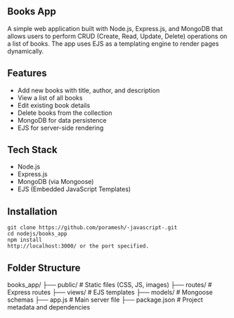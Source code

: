 ## Books App
A simple web application built with Node.js, Express.js, and MongoDB that allows users to perform CRUD (Create, Read, Update, Delete) operations on a list of books. The app uses EJS as a templating engine to render pages dynamically.

## Features

- Add new books with title, author, and description
- View a list of all books
- Edit existing book details
- Delete books from the collection
- MongoDB for data persistence
- EJS for server-side rendering

## Tech Stack

- Node.js
- Express.js
- MongoDB (via Mongoose)
- EJS (Embedded JavaScript Templates)

## Installation
```
git clone https://github.com/poramesh/-javascript-.git
cd nodejs/books_app
npm install
http://localhost:3000/ or the port specified.
```

## Folder Structure

books_app/
├── public/         # Static files (CSS, JS, images)
├── routes/         # Express routes
├── views/          # EJS templates
├── models/         # Mongoose schemas
├── app.js          # Main server file
├── package.json    # Project metadata and dependencies
